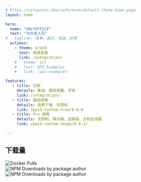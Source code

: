 ```yaml
---
# https://vitepress.dev/reference/default-theme-home-page
layout: home

hero:
  name: "ONLYOFFICE"
  text: "为开发人员"
#   tagline: 简单、强大、快速、好用
  actions:
    - theme: brand
      text: 快速查看
      link: /integration/
    # - theme: alt
    #   text: API Examples
    #   link: /api-examples

features:
   - title: 文档
     details: 集成、服务部署、字体
     link: /integration/
   - title: 基础镜像
     details: 免费下载、无限制
     link: /paid-custom-free/8.0.0
   - title: Pro 镜像
     details: 无限制、移动端、连接器、文档生成器
     link: /paid-custom-image/8.0.1/

---
```


<div class="box">
  <div class="vp-doc">
    <h2>下载量</h2>
  </div>
  <div class="container1">
    <img alt="Docker Pulls" src="/oo-ce-docker-license15.svg"/>
    <br/>
    <img alt="NPM Downloads by package author" src="/knox.zhang.week.svg">
    <br/>
    <img alt="NPM Downloads by package author" src="/knox.zhang.year.svg">
  </div>
</div>

<!-- https://img.shields.io/docker/pulls/knoxzhang/oo-ce-docker-license

https://img.shields.io/npm-stat/dy/knox.zhang -->